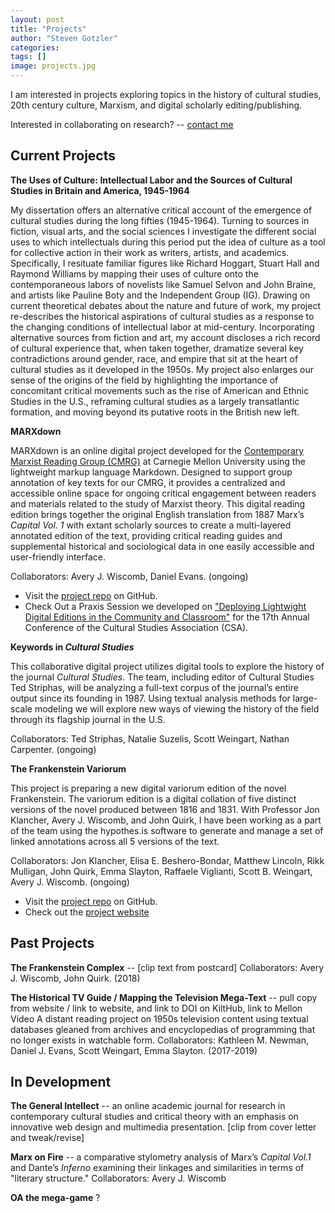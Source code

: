 ```yaml
---
layout: post
title: "Projects"
author: "Steven Gotzler"
categories:
tags: []
image: projects.jpg
--- 
```


I am interested in projects exploring topics in the history of cultural studies, 20th century culture, Marxism, and digital scholarly editing/publishing. 

Interested in collaborating on research? -- [contact me](mailto:sgotzler@andrew.cmu.edu) 

## Current Projects

**The Uses of Culture: Intellectual Labor and the Sources of Cultural Studies in Britain and America, 1945-1964**

My dissertation offers an alternative critical account of the emergence of cultural studies during the long fifties (1945-1964). 
Turning to sources in fiction, visual arts, and the social sciences I investigate the different social uses to which intellectuals
during this period put the idea of culture as a tool for collective action in their work as writers, artists, and academics.
Specifically, I resituate familiar figures like Richard Hoggart, Stuart Hall and Raymond Williams by mapping their uses of culture onto
the contemporaneous labors of novelists like Samuel Selvon and John Braine, and artists like Pauline Boty and the Independent Group
(IG). Drawing on current theoretical debates about the nature and future of work, my project re-describes the historical aspirations of 
cultural studies as a response to the changing conditions of intellectual labor at mid-century. Incorporating alternative sources from 
fiction and art, my account discloses a rich record of cultural experience that, when taken together, dramatize several key 
contradictions around gender, race, and empire that sit at the heart of cultural studies as it developed in the 1950s. My project also 
enlarges our sense of the origins of the field by highlighting the importance of concomitant critical movements such as the rise of 
American and Ethnic Studies in the U.S., reframing cultural studies as a largely transatlantic formation, and moving beyond its putative 
roots in the British new left.

**MARXdown** 

MARXdown is an online digital project developed for the [Contemporary Marxist Reading Group (CMRG)](https://cmrg-cmu.org/) at Carnegie Mellon University using the lightweight markup language Markdown. Designed to support group annotation of key texts for our CMRG, it provides a centralized and accessible online space for ongoing critical engagement between readers and materials related to the study of Marxist theory. This digital reading edition brings together the original English translation from 1887 Marx’s *Capital Vol. 1* with extant scholarly sources to create a multi-layered annotated edition of the text, providing critical reading guides and supplemental historical and sociological data in one easily accessible and user-friendly interface.

Collaborators: Avery J. Wiscomb, Daniel Evans. (ongoing)

- Visit the [project repo](https://github.com/MARXdown/MARXdown.github.io) on GitHub.
- Check Out a Praxis Session we developed on ["Deploying Lightwight Digital Editions in the Community and Classroom"](https://sgotzler.github.io/praxis-session/) for the 17th Annual Conference of the Cultural Studies Association (CSA).

**Keywords in *Cultural Studies*** 

This collaborative digital project utilizes digital tools to explore the history of the journal *Cultural Studies*. The team, including editor of Cultural Studies Ted Striphas, will be analyzing a full-text corpus of the journal’s entire output since its founding in 1987. Using textual analysis methods for large-scale modeling we will explore new ways of viewing the history of the field through its flagship journal in the U.S.

Collaborators: Ted Striphas, Natalie Suzelis, Scott Weingart, Nathan Carpenter. (ongoing)

**The Frankenstein Variorum**

This project is preparing a new digital variorum edition of the novel Frankenstein. The variorum edition is a digital collation of five distinct versions of the novel produced between 1816 and 1831. With Professor Jon Klancher, Avery J. Wiscomb, and John Quirk, I have been working as a part of the team using the hypothes.is software to generate and manage a set of linked annotations across all 5 versions of the text. 

Collaborators: Jon Klancher, Elisa E. Beshero-Bondar, Matthew Lincoln, Rikk Mulligan, John Quirk, Emma Slayton, Raffaele Viglianti, Scott B. Weingart, Avery J. Wiscomb. (ongoing)

- Visit the [project repo](https://github.com/PghFrankenstein) on GitHub.
- Check out the [project website](https://pghfrankenstein.github.io/Pittsburgh_Frankenstein/)


## Past Projects

**The Frankenstein Complex** 
-- [clip text from postcard]
Collaborators: Avery J. Wiscomb, John Quirk. (2018)
 
**The Historical TV Guide / Mapping the Television Mega-Text** 
-- pull copy from website / link to website, and link to DOI on KiltHub, link to Mellon Video 
A distant reading project on 1950s television content using textual databases gleaned from archives and encyclopedias of programming that no longer exists in watchable form.
Collaborators: Kathleen M. Newman, Daniel J. Evans, Scott Weingart, Emma Slayton. (2017-2019)

## In Development

**The General Intellect** -- an online academic journal for research in contemporary cultural studies and critical theory with an emphasis on innovative web design and multimedia presentation. [clip from cover letter and tweak/revise]

**Marx on Fire** -- a comparative stylometry analysis of Marx’s *Capital Vol.1* and Dante’s *Inferno* examining their linkages and similarities in terms of "literary structure."
Collaborators: Avery J. Wiscomb 

**OA the mega-game** ?
